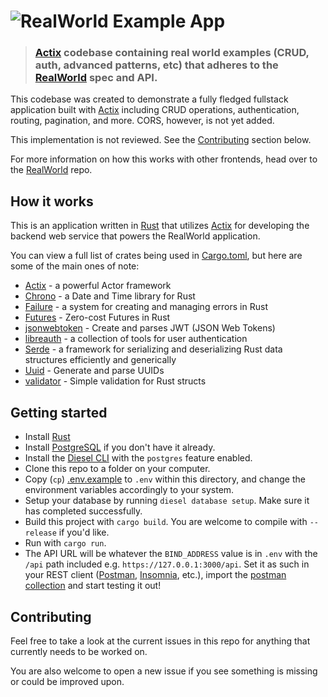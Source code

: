 # ![RealWorld Example App](logo.png)

> ### [Actix](https://actix.rs/) codebase containing real world examples (CRUD, auth, advanced patterns, etc) that adheres to the [RealWorld](https://github.com/gothinkster/realworld) spec and API.

This codebase was created to demonstrate a fully fledged fullstack application built with [Actix](https://actix.rs/) including CRUD operations, authentication, routing, pagination, and more. CORS, however, is not yet added.

This implementation is not reviewed. See the [Contributing](#contributing) section below.

For more information on how this works with other frontends, head over to the [RealWorld](https://github.com/gothinkster/realworld) repo.

## How it works

This is an application written in [Rust](https://www.rust-lang.org/) that utilizes [Actix](https://actix.rs/) for developing the backend web service that powers the RealWorld application.

You can view a full list of crates being used in [Cargo.toml](./Cargo.toml), but here are some of the main ones of note:

* [Actix](https://actix.rs/) - a powerful Actor framework
* [Chrono](https://github.com/chronotope/chrono) - a Date and Time library for Rust
* [Failure](https://rust-lang-nursery.github.io/failure/) - a system for creating and managing errors in Rust
* [Futures](https://docs.rs/futures/0.1.25/futures/) - Zero-cost Futures in Rust
* [jsonwebtoken](https://github.com/Keats/jsonwebtoken) - Create and parses JWT (JSON Web Tokens)
* [libreauth](https://github.com/breard-r/libreauth) - a collection of tools for user authentication
* [Serde](https://serde.rs/) - a framework for serializing and deserializing Rust data structures efficiently and generically
* [Uuid](https://github.com/uuid-rs/uuid) - Generate and parse UUIDs
* [validator](https://github.com/Keats/validator) - Simple validation for Rust structs

## Getting started

* Install [Rust](https://www.rust-lang.org/)
* Install [PostgreSQL](https://www.postgresql.org/) if you don't have it already.
* Install the [Diesel CLI](https://github.com/diesel-rs/diesel/tree/master/diesel_cli) with the `postgres` feature enabled.
* Clone this repo to a folder on your computer.
* Copy (`cp`) [.env.example](./.env.example) to `.env` within this directory, and change the environment variables accordingly to your system.
* Setup your database by running `diesel database setup`. Make sure it has completed successfully.
* Build this project with `cargo build`. You are welcome to compile with `--release` if you'd like.
* Run with `cargo run`.
* The API URL will be whatever the `BIND_ADDRESS` value is in `.env` with the `/api` path included e.g. `https://127.0.0.1:3000/api`. Set it as such in your REST client ([Postman](https://www.getpostman.com/), [Insomnia](https://insomnia.rest/), etc.), import the [postman collection](https://github.com/gothinkster/realworld/blob/master/api/Conduit.postman_collection.json) and start testing it out!

## Contributing

Feel free to take a look at the current issues in this repo for anything that currently needs to be worked on.

You are also welcome to open a new issue if you see something is missing or could be improved upon.

